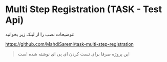 # Multi Step Registration (TASK - Test Api)

توضیحات نصب را از لینک زیر بخوانید:

https://github.com/MahdiSaremi/task-multi-step-registration

> این پروژه صرفا برای تست کردن ای پی ای نوشته شده است
